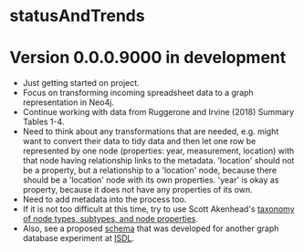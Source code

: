 # statusAndTrends

# Version 0.0.0.9000 in development

* Just getting started on project.
* Focus on transforming incoming spreadsheet data to a graph representation in Neo4j.
* Continue working with data from Ruggerone and Irvine (2018) Summary Tables 1-4.
* Need to think about any transformations that are needed, e.g. might want to convert their data to tidy data and then let one row be represented by one node (properties: year, measurement, location) with that node having relationship links to the metadata. 'location' should not be a property, but a relationship to a 'location' node, because there should be a 'location' node with its own properties. 'year' is okay as property, because it does not have any properties of its own.
* Need to add metadata into the process too.
* If it is not too difficult at this time, try to use Scott Akenhead's [taxonomy of node types, subtypes, and node properties](https://github.com/int-salmon-data-lab/salmosphere).
* Also, see a proposed [schema](https://www.lucidchart.com/documents/view/a9313e34-f6ca-4730-a17b-b591e0d7a725/0) that was developed for another graph database experiment at [ISDL](https://yearofthesalmon.org/project/international-salmon-data-laboratory/).

